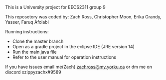 This is a University project for EECS2311 group 9

This reposetory was coded by:
Zach Ross,
Christopher Moon,
Erika Grandy,
Yasser,
Faruq Afolabi

Running instructions:
- Clone the master branch
- Open as a gradle project in the eclipse IDE (JRE version 14)
- Run the main.java file
- Refer to the user manual for operation instructions

If you have issues email me(Zach) zachross@my.yorku.ca or dm me on discord xzippyzachx#9589
